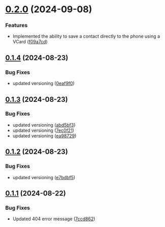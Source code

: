 # [0.2.0](https://github.com/wembleyWilliams/native-card-mobile/compare/v0.1.4...v0.2.0) (2024-09-08)


### Features

* Implemented the ability to save a contact directly to the phone using a VCard ([f09a7cd](https://github.com/wembleyWilliams/native-card-mobile/commit/f09a7cd6e9fff2ab9a341463725b2ed0846dde2a))

## [0.1.4](https://github.com/wembleyWilliams/native-card-mobile/compare/v0.1.3...v0.1.4) (2024-08-23)


### Bug Fixes

* updated versioning ([0eaf9f0](https://github.com/wembleyWilliams/native-card-mobile/commit/0eaf9f02d7e881c9d1bf6dcd2ccea37f68439f97))

## [0.1.3](https://github.com/wembleyWilliams/native-card-mobile/compare/v0.1.2...v0.1.3) (2024-08-23)


### Bug Fixes

* updated versioning ([abd5bf3](https://github.com/wembleyWilliams/native-card-mobile/commit/abd5bf386476582f29f8f95fa0b9aa4d1a0ed1f5))
* updated versioning ([7ec0f21](https://github.com/wembleyWilliams/native-card-mobile/commit/7ec0f21ad3655e7b21a76378d3a091dbe8673ef2))
* updated versioning ([ea98729](https://github.com/wembleyWilliams/native-card-mobile/commit/ea9872935d1b230bb52e7c3d33e72bf1ad944f21))

## [0.1.2](https://github.com/wembleyWilliams/native-card-mobile/compare/v0.1.1...v0.1.2) (2024-08-23)


### Bug Fixes

* updated versioning ([e7bdbf5](https://github.com/wembleyWilliams/native-card-mobile/commit/e7bdbf51d6a65f34317e55c655e46ad341f66040))

## [0.1.1](https://github.com/wembleyWilliams/native-card-mobile/compare/v0.1.0...v0.1.1) (2024-08-22)


### Bug Fixes

* Updated 404 error message ([7ccd862](https://github.com/wembleyWilliams/native-card-mobile/commit/7ccd8622b260ee564b92871e152158aa1db5a0c0))
